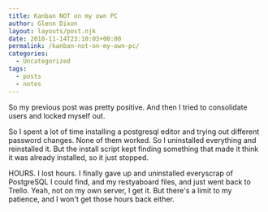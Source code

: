 ```yaml
---
title: Kanban NOT on my own PC
author: Glenn Dixon
layout: layouts/post.njk
date: 2018-11-14T23:10:03+00:00
permalink: /kanban-not-on-my-own-pc/
categories:
  - Uncategorized
tags:
  - posts
  - notes
---
```

So my previous post was pretty positive. And then I tried to consolidate users and locked myself out.

<!-- excerpt -->
So I spent a lot of time installing a postgresql editor and trying out different password changes. None of them worked. So I uninstalled everything and reinstalled it. But the install script kept finding something that made it think it was already installed, so it just stopped.

HOURS. I lost hours. I finally gave up and uninstalled everyscrap of PostgreSQL I could find, and my restyaboard files, and just went back to Trello. Yeah, not on my own server, I get it. But there's a limit to my patience, and I won't get those hours back either.